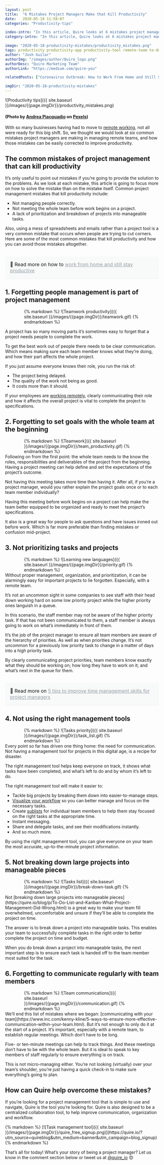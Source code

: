 ```yaml
---
layout: post
title:  "6 Mistakes Project Managers Make that Kill Productivity"
date:   2020-05-18 11:58:07
categories: "Productivity-tips"

index-intro: "In this article, Quire looks at 6 mistakes project managers make that kill productivity and what you can do to avoid them."
category-intro: "In this article, Quire looks at 6 mistakes project managers make that kill productivity and what you can do to avoid them."

image: "2020-05-18-productivity-mistakes/productivity_mistakes.png"
tags: productivity productivity-app productivity-tool remote-team to-do-list-app working-remotely remote-teams task-management task-management-software project-management-software productivity-tips social-distancing to-do-list task-list
author: "Josh Guilar"
authorImg: "/images/author/Quire_logo.png"
authorDesc: "Quire Marketing Team"
authorLink: "https://medium.com/quire-you"

relatedPosts: ["Coronavirus Outbreak: How to Work From Home and Still Stay Productive", "The Art of Being Productive While Staying In", "8 Best Tips for Remote Teams to Boost Productivity at Virtual Office"]

imgDir: "2020-05-18-productivity-mistakes"
---
```


![Productivity tips]({{ site.baseurl }}/images/{{page.imgDir}}/productivity_mistakes.png)
#### (Photo by [Andrea Piacquadio](https://www.pexels.com/@olly?utm_content=attributionCopyText&utm_medium=referral&utm_source=pexels) on [Pexels](https://www.pexels.com/photo/bored-formal-man-watching-laptop-at-desk-3760811/?utm_content=attributionCopyText&utm_medium=referral&utm_source=pexels))

With so many businesses having had to move to [remote working](https://quire.io/blog/p/8-best-tips-for-remote-teams-to-boost-productivity-at-virtual-office.html), not all were ready for this big shift. So, we thought we would look at six common mistakes project managers are making in managing remote teams, and how those mistakes can be easily corrected to improve productivity.

## The common mistakes of project management that can kill productivity

It’s only useful to point out mistakes if you’re going to provide the solution to the problems. As we look at each mistake, this article is going to focus more on how to solve the mistake than on the mistake itself.
Common project management mistakes that kill productivity include:

* Not managing people correctly.
* Not meeting the whole team before work begins on a project.
* A lack of prioritization and breakdown of projects into manageable tasks.

Also, using a mess of spreadsheets and emails rather than a project tool is a very common mistake that occurs when people are trying to cut corners. Here are some of the most common mistakes that kill productivity and how you can avoid those mistakes altogether.

<div style="margin: 2em 0 !important; padding: 1em; font-size: 16px; background-color: #f8f9f9; border-radius: 4px; box-shadow: 0 1px 1px rgba(189, 193, 196, 0.25);">
🔖 Read more on how to <a href="https://quire.io/blog/p/work-from-home-tips.html" style="color: #939da4;">work from home and still stay productive</a>
</div>

## 1. Forgetting people management is part of project management
<div style="max-width: 380px; max-height: 333px; margin: 0 auto;">
{% markdown %}
![Teamwork productivity]({{ site.baseurl }}/images/{{page.imgDir}}/teamwork.gif)
{% endmarkdown %}
</div>

A project has so many moving parts it’s sometimes easy to forget that a project needs people to complete the work. 

To get the best work out of people there needs to be clear communication. Which means making sure each team member knows what they’re doing, and how their part affects the whole project.

If you just assume everyone knows their role, you run the risk of:

* The project being delayed.
* The quality of the work not being as good.
* It costs more than it should.

If your employees are [working remotely](https://www.entrepreneur.com/article/347376), clearly communicating their role and how it affects the overall project is vital to complete the project to specifications. 

## 2. Forgetting to set goals with the whole team at the beginning

<div style="max-width: 380px; max-height: 333px; margin: 0 auto;">
{% markdown %}
![Teamwork]({{ site.baseurl }}/images/{{page.imgDir}}/team_productivity.gif)
{% endmarkdown %}
</div>
Following on from the first point: the whole team needs to the know the roles, responsibilities and deliverables of the project from the beginning. Having a project meeting can help define and set the expectations of the project’s outcome.

Not having this meeting takes more time than having it. After all, if you’re a project manager, would you rather explain the project goals once or to each team member individually?

Having this meeting before work begins on a project can help make the team better equipped to be organized and ready to meet the project’s specifications.

It also is a great way for people to ask questions and have issues ironed out before work. Which is far more preferable than finding mistakes or confusion mid-project.

## 3. Not prioritizing tasks and projects

<div style="max-width: 380px; max-height: 333px; margin: 0 auto;">
{% markdown %}
![Learning new languages]({{ site.baseurl }}/images/{{page.imgDir}}/priority.gif)
{% endmarkdown %}
</div>
Without proper management, organization, and prioritization, it can be alarmingly easy for important projects to lie forgotten. Especially, with a remote team.

It’s not an uncommon sight in some companies to see staff with their head down working hard on some low priority project while the higher priority ones languish in a queue.

In this scenario, the staff member may not be aware of the higher priority task. If that has not been communicated to them, a staff member is always going to work on what’s immediately in front of them.

It’s the job of the project manager to ensure all team members are aware of the hierarchy of priorities. As well as when priorities change. It’s not uncommon for a previously low priority task to change in a matter of days into a high priority task.

By clearly communicating project priorities, team members know exactly what they should be working on; how long they have to work on it; and what’s next in the queue for them.

<div style="margin: 2em 0 !important; padding: 1em; font-size: 16px; background-color: #f8f9f9; border-radius: 4px; box-shadow: 0 1px 1px rgba(189, 193, 196, 0.25);">
🔖 Read more on <a href="https://quire.io/blog/p/5-tips-to-improve-time-management-skills.html" style="color: #939da4;">5 tips to improve time management skills for project managers</a>
</div>

## 4. Not using the right management tools

<div style="max-width: 380px; max-height: 333px; margin: 0 auto;">
{% markdown %}
![Tasks priority]({{ site.baseurl }}/images/{{page.imgDir}}/task_list.gif)
{% endmarkdown %}
</div>
Every point so far has driven one thing home: the need for communication. Not having a management tool for projects in this digital age, is a recipe for disaster.

The right management tool helps keep everyone on track, it shows what tasks have been completed, and what’s left to do and by whom it’s left to do.

The right management tool will make it easier to:

* Tackle big projects by breaking them down into easier-to-manage steps.
* [Visualize your workflow](https://quire.io/blog/p/Quire-Mark-III-Nested-Tasks-Meets-Board.html) so you can better manage and focus on the necessary tasks.
* Create [sublists](https://quire.io/blog/p/Quire-sublist.html) for individual team members to help them stay focused on the right tasks at the appropriate time.
* Instant messaging.
* Share and delegate tasks, and see their modifications instantly.
* And so much more.

By using the right management tool, you can give everyone on your team the most accurate, up-to-the-minute project information.

## 5. Not breaking down large projects into manageable pieces

<div style="max-width: 380px; max-height: 333px; margin: 0 auto;">
{% markdown %}
![Tasks list]({{ site.baseurl }}/images/{{page.imgDir}}/break-down-task.gif)
{% endmarkdown %}
</div>
Not [breaking down large projects into manageable pieces](https://quire.io/blog/p/To-Do-List-and-Kanban-What-Project-Management-Did-Wrong.html) is a great way to make your team fill overwhelmed, uncomfortable and unsure if they’ll be able to complete the project on time.

The answer is to break down a project into manageable tasks. This enables your team to successfully complete tasks in the right order to better complete the project on time and budget.

When you do break down a project into manageable tasks, the next important step is to ensure each task is handed off to the team member most suited for the task.

## 6. Forgetting to communicate regularly with team members
<div style="max-width: 380px; max-height: 333px; margin: 0 auto;">
{% markdown %}
![Team communications]({{ site.baseurl }}/images/{{page.imgDir}}/communication.gif)
{% endmarkdown %}
</div>
We’ll end this list of mistakes where we began: [communicating with your team](https://www.inc.com/kenny-kline/5-ways-to-ensure-more-effective-communication-within-your-team.html). But it’s not enough to only do it at the start of a project. It’s important, especially with a remote team, to establish regular meetings. Which don’t have to be long.

Five- or ten-minute meetings can help to track things. And these meetings don’t have to be with the whole team. But it is ideal to speak to key members of staff regularly to ensure everything is on track.

This is not micro-managing either. You’re not looking (virtually) over your team’s shoulder, you’re just having a quick check-in to make sure everything’s going to plan. 

## How can Quire help overcome these mistakes?

If you’re looking for a project management tool that is simple to use and navigate, Quire is the tool you’re looking for. Quire is also designed to be a centralized collaboration tool, to help improve communication, organization and workflow.

<div class="guest-only">
{% markdown %}
[![Task management tool]({{ site.baseurl }}/images/{{page.imgDir}}/quire_free_signup.png)](https://quire.io/?utm_source=quireblog&utm_medium=banner&utm_campaign=blog_signup)
{% endmarkdown %}
</div>

That’s all for today! What’s your story of being a project manager? Let us know in the comment section below or tweet us at [@quire_io](https://twitter.com/quire_io) 😍 


[jekyll]:      http://jekyllrb.com
[jekyll-gh]:   https://github.com/jekyll/jekyll
[jekyll-help]: https://github.com/jekyll/jekyll-help